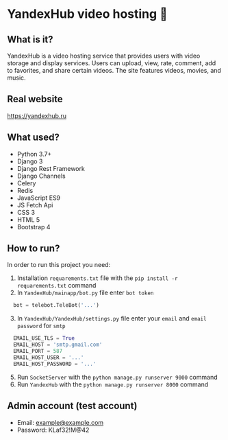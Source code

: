# YandexHub video hosting 👻

## What is it?
YandexHub is a video hosting service that provides users with video storage and display services. Users
can upload, view, rate, comment, add to favorites, and share certain
videos. The site features videos, movies, and music.

## Real website
https://yandexhub.ru

## What used?
* Python 3.7+
* Django 3
* Django Rest Framework
* Django Channels
* Celery
* Redis
* JavaScript ES9
* JS Fetch Api
* CSS 3
* HTML 5
* Bootstrap 4

## How to run?
In order to run this project you need:
1) Installation `requarements.txt` file with the `pip install -r requarements.txt` command
2) In `YandexHub/mainapp/bot.py` file enter `bot token` 
```python
  bot = telebot.TeleBot('...')
```
3) In `YandexHub/YandexHub/settings.py` file enter your `email` and `email password` for `smtp`
```python
  EMAIL_USE_TLS = True
  EMAIL_HOST = 'smtp.gmail.com'
  EMAIL_PORT = 587
  EMAIL_HOST_USER = '...'
  EMAIL_HOST_PASSWORD = '...'
```
5) Run `SocketServer` with the `python manage.py runserver 9000` command
6) Run `YandexHub` with the `python manage.py runserver 8000` command

## Admin account (test account)
* Email: example@example.com
* Password: KLaf32!M@42
